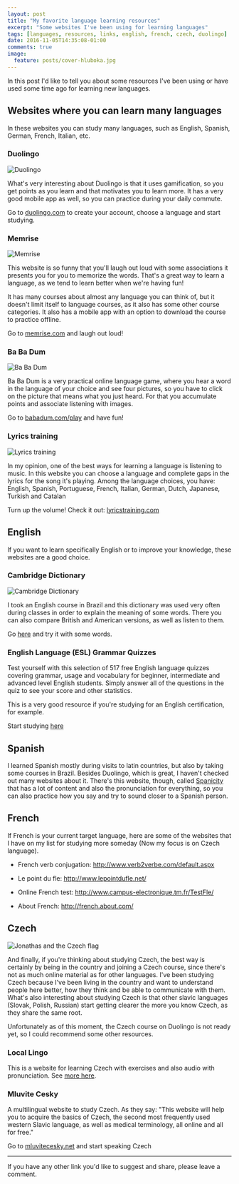 ```yaml
---
layout: post
title: "My favorite language learning resources"
excerpt: "Some websites I've been using for learning languages"
tags: [languages, resources, links, english, french, czech, duolingo]
date: 2016-11-05T14:35:08-01:00
comments: true
image:
  feature: posts/cover-hluboka.jpg
---
```


In this post I'd like to tell you about some resources I've been using or have used some time ago for learning new languages.

Websites where you can learn many languages
---

In these websites you can study many languages, such as English, Spanish, German, French, Italian, etc.

### Duolingo

![Duolingo](/images/posts/duolingo.png "Duolingo")

What's very interesting about Duolingo is that it uses gamification, so you get points as you learn and that motivates you to learn more. It has a very good mobile app as well, so you can practice during your daily commute.

Go to [duolingo.com](https://www.duolingo.com/) to create your account, choose a language and start studying.

### Memrise

![Memrise](/images/posts/memrise.png "Memrise")

This website is so funny that you'll laugh out loud with some associations it presents you for you to memorize the words. That's a great way to learn a language, as we tend to learn better when we're having fun!

It has many courses about almost any language you can think of, but it doesn't limit itself to language courses, as it also has some other course categories. It also has a mobile app with an option to download the course to practice offline.

Go to [memrise.com](http://memrise.com) and laugh out loud!

### Ba Ba Dum

![Ba Ba Dum](/images/posts/babadum.png "Ba Ba Dum")

Ba Ba Dum is a very practical online language game, where you hear a word in the language of your choice and see four pictures, so you have to click on the picture that means what you just heard. For that you accumulate points and associate listening with images.

Go to [babadum.com/play](http://babadum.com/play) and have fun!

### Lyrics training

![Lyrics training](/images/posts/lyricstraining.png "Lyrics training")

In my opinion, one of the best ways for learning a language is listening to music. In this website you can choose a language and complete gaps in the lyrics for the song it's playing. Among the language choices, you have: English, Spanish, Portuguese, French, Italian, German, Dutch, Japanese, Turkish and Catalan

Turn up the volume! Check it out: [lyricstraining.com](http://lyricstraining.com/)

English
---

If you want to learn specifically English or to improve your knowledge, these websites are a good choice.

### Cambridge Dictionary

![Cambridge Dictionary](/images/posts/cambridgedic.gif "Cambridge Dictionary")

I took an English course in Brazil and this dictionary was used very often during classes in order to explain the meaning of some words. There you can also compare British and American versions, as well as listen to them.

Go [here](https://dictionary.cambridge.org/) and try it with some words.

### English Language (ESL) Grammar Quizzes

Test yourself with this selection of 517 free English language quizzes covering grammar, usage and vocabulary for beginner, intermediate and advanced level English students. Simply answer all of the questions in the quiz to see your score and other statistics.

This is a very good resource if you're studying for an English certification, for example.

Start studying [here](https://www.usingenglish.com/quizzes/)


Spanish
---

I learned Spanish mostly during visits to latin countries, but also by taking some courses in Brazil. Besides Duolingo, which is great, I haven't checked out many websites about it. There's this website, though, called [Spanicity](http://www.spanicity.com/) that has a lot of content and also the pronunciation for everything, so you can also practice how you say and try to sound closer to a Spanish person.

French
---

If French is your current target language, here are some of the websites that I have on my list for studying more someday (Now my focus is on Czech language).

- French verb conjugation: http://www.verb2verbe.com/default.aspx

- Le point du fle: http://www.lepointdufle.net/

- Online French test: http://www.campus-electronique.tm.fr/TestFle/

- About French: http://french.about.com/

Czech
---

![Jonathas and the Czech flag](/images/posts/jon_czechflag.jpg "Jonathas and the Czech flag")

And finally, if you're thinking about studying Czech, the best way is certainly by being in the country and joining a Czech course, since there's not as much online material as for other languages. I've been studying Czech because I've been living in the country and want to understand people here better, how they think and be able to communicate with them. What's also interesting about studying Czech is that other slavic languages (Slovak, Polish, Russian) start getting clearer the more you know Czech, as they share the same root.

Unfortunately as of this moment, the Czech course on Duolingo is not ready yet, so I could recommend some other resources.

### Local Lingo

This is a website for learning Czech with exercises and also audio with pronunciation. See [more here](http://www.locallingo.com/).

### Mluvite Cesky

A multilingual website to study Czech. As they say: "This website will help you to acquire the basics of Czech, the second most frequently used western Slavic language, as well as medical terminology, all online and all for free."

Go to [mluvitecesky.net](http://mluvtecesky.net/en) and start speaking Czech

---

If you have any other link you'd like to suggest and share, please leave a comment.
